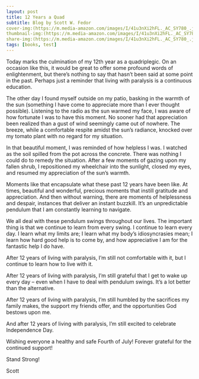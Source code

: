 ```yaml
---
layout: post
title: 12 Years a Quad
subtitle: Blog by Scott W. Fedor
cover-img:(https://m.media-amazon.com/images/I/41u3nXi2hFL._AC_SY780_.jpg)
thumbnail-img:(https://m.media-amazon.com/images/I/41u3nXi2hFL._AC_SY780_.jpg)
share-img:(https://m.media-amazon.com/images/I/41u3nXi2hFL._AC_SY780_.jpg)
tags: [books, test]
---
```


Today marks the culmination of my 12th year as a quadriplegic. On an occasion like this, it would be great to offer some profound words of enlightenment, but there’s nothing to say that hasn’t been said at some point in the past. Perhaps just a reminder that living with paralysis is a continuous education.

The other day I found myself outside on my patio, basking in the warmth of the sun (something I have come to appreciate more than I ever thought possible). Listening to the radio as the sun warmed my face, I was aware of how fortunate I was to have this moment. No sooner had that appreciation been realized than a gust of wind seemingly came out of nowhere. The breeze, while a comfortable respite amidst the sun’s radiance, knocked over my tomato plant with no regard for my situation.

In that beautiful moment, I was reminded of how helpless I was. I watched as the soil spilled from the pot across the concrete. There was nothing I could do to remedy the situation. After a few moments of gazing upon my fallen shrub, I repositioned my wheelchair into the sunlight, closed my eyes, and resumed my appreciation of the sun’s warmth.

Moments like that encapsulate what these past 12 years have been like. At times, beautiful and wonderful, precious moments that instill gratitude and appreciation. And then without warning, there are moments of helplessness and despair, instances that deliver an instant buzzkill. It’s an unpredictable pendulum that I am constantly learning to navigate.

We all deal with these pendulum swings throughout our lives. The important thing is that we continue to learn from every swing. I continue to learn every day. I learn what my limits are; I learn what my body’s idiosyncrasies mean; I learn how hard good help is to come by, and how appreciative I am for the fantastic help I do have.

After 12 years of living with paralysis, I’m still not comfortable with it, but I continue to learn how to live with it.

After 12 years of living with paralysis, I’m still grateful that I get to wake up every day – even when I have to deal with pendulum swings. It’s a lot better than the alternative.

After 12 years of living with paralysis, I’m still humbled by the sacrifices my family makes, the support my friends offer, and the opportunities God bestows upon me.

And after 12 years of living with paralysis, I’m still excited to celebrate Independence Day.

Wishing everyone a healthy and safe Fourth of July! Forever grateful for the continued support!

Stand Strong!

Scott
